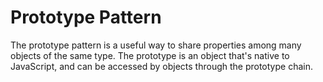 # Prototype Pattern
The prototype pattern is a useful way to share properties among many objects of the same type. The prototype is an object that's native to JavaScript, and can be accessed by objects through the prototype chain.
